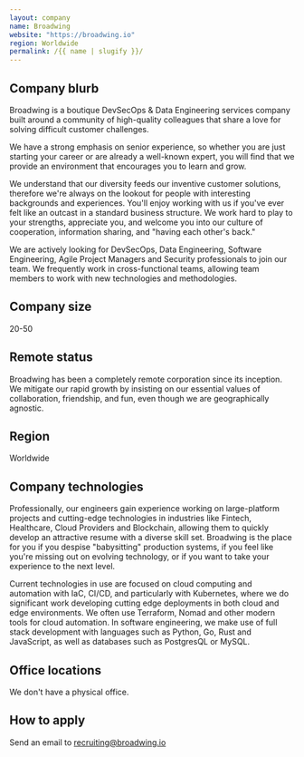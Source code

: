 ```yaml
---
layout: company
name: Broadwing
website: "https://broadwing.io"
region: Worldwide
permalink: /{{ name | slugify }}/
---
```


## Company blurb

Broadwing is a boutique DevSecOps & Data Engineering services company built around a community of high-quality colleagues that share a love for solving difficult customer challenges. 

We have a strong emphasis on senior experience, so whether you are just starting your career or are already a well-known expert, you will find that we provide an environment that encourages you to learn and grow. 

We understand that our diversity feeds our inventive customer solutions, therefore we're always on the lookout for people with interesting backgrounds and experiences. You'll enjoy working with us if you've ever felt like an outcast in a standard business structure. We work hard to play to your strengths, appreciate you, and welcome you into our culture of cooperation, information sharing, and "having each other's back."

We are actively looking for DevSecOps, Data Engineering, Software Engineering, Agile Project Managers and Security professionals to join our team. We frequently work in cross-functional teams, allowing team members to work with new technologies and methodologies.

## Company size

20-50

## Remote status

Broadwing has been a completely remote corporation since its inception. We mitigate our rapid growth by insisting on our essential values of collaboration, friendship, and fun, even though we are geographically agnostic.

## Region

Worldwide

## Company technologies

Professionally, our engineers gain experience working on large-platform projects and cutting-edge technologies in industries like Fintech, Healthcare, Cloud Providers and Blockchain, allowing them to quickly develop an attractive resume with a diverse skill set. Broadwing is the place for you if you despise "babysitting" production systems, if you feel like you're missing out on evolving technology, or if you want to take your experience to the next level.

Current technologies in use are focused on cloud computing and automation with IaC, CI/CD, and particularly with Kubernetes, where we do significant work developing cutting edge deployments in both cloud and edge environments. We often use Terraform, Nomad and other modern tools for cloud automation. In software engineering, we make use of full stack development with languages such as Python, Go, Rust and JavaScript, as well as databases such as PostgresQL or MySQL.

## Office locations

We don't have a physical office.

## How to apply

Send an email to recruiting@broadwing.io